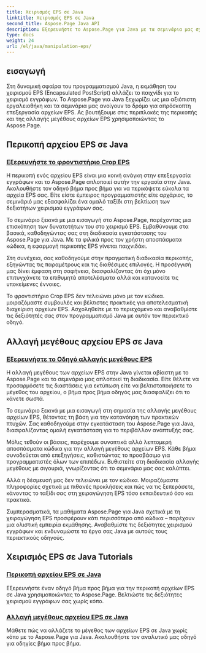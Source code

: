 ```yaml
---
title: Χειρισμός EPS σε Java
linktitle: Χειρισμός EPS σε Java
second_title: Aspose.Page Java API
description: Εξερευνήστε το Aspose.Page για Java με τα σεμινάρια μας σχετικά με τη χειραγώγηση EPS. Περικόψτε και αλλάξτε το μέγεθος των αρχείων EPS χωρίς κόπο με οδηγούς βήμα προς βήμα, βελτιώνοντας τις δεξιότητές σας στα έγγραφα.
type: docs
weight: 24
url: /el/java/manipulation-eps/
---
```


## εισαγωγή

Στη δυναμική σφαίρα του προγραμματισμού Java, η εκμάθηση του χειρισμού EPS (Encapsulated PostScript) αλλάζει το παιχνίδι για το χειρισμό εγγράφων. Το Aspose.Page για Java ξεχωρίζει ως μια αξιόπιστη εργαλειοθήκη και τα σεμινάρια μας ανοίγουν το δρόμο για απρόσκοπτη επεξεργασία αρχείων EPS. Ας βουτήξουμε στις περιπλοκές της περικοπής και της αλλαγής μεγέθους αρχείων EPS χρησιμοποιώντας το Aspose.Page.

## Περικοπή αρχείου EPS σε Java

### [Εξερευνήστε το φροντιστήριο Crop EPS](./crop/)

Η περικοπή ενός αρχείου EPS είναι μια κοινή ανάγκη στην επεξεργασία εγγράφων και το Aspose.Page απλοποιεί αυτήν την εργασία στην Java. Ακολουθήστε τον οδηγό βήμα προς βήμα για να περικόψετε εύκολα τα αρχεία EPS σας. Είτε είστε έμπειρος προγραμματιστής είτε αρχάριος, το σεμινάριό μας εξασφαλίζει ένα ομαλό ταξίδι στη βελτίωση των δεξιοτήτων χειρισμού εγγράφων σας.

Το σεμινάριο ξεκινά με μια εισαγωγή στο Aspose.Page, παρέχοντας μια επισκόπηση των δυνατοτήτων του στο χειρισμό EPS. Εμβαθύνουμε στα βασικά, καθοδηγώντας σας στη διαδικασία εγκατάστασης του Aspose.Page για Java. Με τα φιλικά προς τον χρήστη αποσπάσματα κώδικα, η εφαρμογή περικοπής EPS γίνεται παιχνιδάκι.

Στη συνέχεια, σας καθοδηγούμε στην πραγματική διαδικασία περικοπής, εξηγώντας τις παραμέτρους και τις διαθέσιμες επιλογές. Η προσέγγισή μας δίνει έμφαση στη σαφήνεια, διασφαλίζοντας ότι όχι μόνο επιτυγχάνετε τα επιθυμητά αποτελέσματα αλλά και κατανοείτε τις υποκείμενες έννοιες.

Το φροντιστήριο Crop EPS δεν τελειώνει μόνο με τον κώδικα. μοιραζόμαστε συμβουλές και βέλτιστες πρακτικές για αποτελεσματική διαχείριση αρχείων EPS. Ασχοληθείτε με το περιεχόμενο και αναβαθμίστε τις δεξιότητές σας στον προγραμματισμό Java με αυτόν τον περιεκτικό οδηγό.

## Αλλαγή μεγέθους αρχείου EPS σε Java

### [Εξερευνήστε το Οδηγό αλλαγής μεγέθους EPS](./resize/)

Η αλλαγή μεγέθους των αρχείων EPS στην Java γίνεται αβίαστη με το Aspose.Page και το σεμινάριο μας απλοποιεί τη διαδικασία. Είτε θέλετε να προσαρμόσετε τις διαστάσεις για εκτύπωση είτε να βελτιστοποιήσετε το μέγεθος του αρχείου, ο βήμα προς βήμα οδηγός μας διασφαλίζει ότι το κάνετε σωστά.

Το σεμινάριο ξεκινά με μια εισαγωγή στη σημασία της αλλαγής μεγέθους αρχείων EPS, θέτοντας τη βάση για την κατανόηση των πρακτικών πτυχών. Σας καθοδηγούμε στην εγκατάσταση του Aspose.Page για Java, διασφαλίζοντας ομαλή εγκατάσταση για το περιβάλλον ανάπτυξής σας.

Μόλις τεθούν οι βάσεις, παρέχουμε συνοπτικά αλλά λεπτομερή αποσπάσματα κώδικα για την αλλαγή μεγέθους αρχείων EPS. Κάθε βήμα συνοδεύεται από επεξηγήσεις, καθιστώντας το προσβάσιμο για προγραμματιστές όλων των επιπέδων. Βυθιστείτε στη διαδικασία αλλαγής μεγέθους με σιγουριά, γνωρίζοντας ότι το σεμινάριο μας σας καλύπτει.

Αλλά η δέσμευσή μας δεν τελειώνει με τον κώδικα. Μοιραζόμαστε πληροφορίες σχετικά με πιθανές προκλήσεις και πώς να τις ξεπεράσετε, κάνοντας το ταξίδι σας στη χειραγώγηση EPS τόσο εκπαιδευτικό όσο και πρακτικό.

Συμπερασματικά, τα μαθήματα Aspose.Page για Java σχετικά με τη χειραγώγηση EPS προσφέρουν κάτι περισσότερο από κώδικα – παρέχουν μια ολιστική εμπειρία εκμάθησης. Αναβαθμίστε τις δεξιότητες χειρισμού εγγράφων και ενδυναμώστε τα έργα σας Java με αυτούς τους περιεκτικούς οδηγούς.
## Χειρισμός EPS σε Java Tutorials
### [Περικοπή αρχείου EPS σε Java](./crop/)
Εξερευνήστε έναν οδηγό βήμα προς βήμα για την περικοπή αρχείων EPS σε Java χρησιμοποιώντας το Aspose.Page. Βελτιώστε τις δεξιότητες χειρισμού εγγράφων σας χωρίς κόπο. 
### [Αλλαγή μεγέθους αρχείου EPS σε Java](./resize/)
Μάθετε πώς να αλλάζετε το μέγεθος των αρχείων EPS σε Java χωρίς κόπο με το Aspose.Page για Java. Ακολουθήστε τον αναλυτικό μας οδηγό για οδηγίες βήμα προς βήμα.